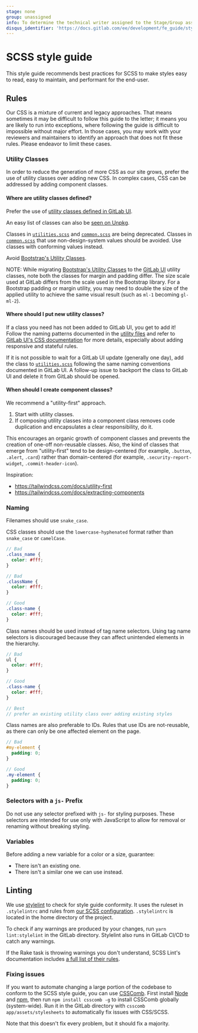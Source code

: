 ```yaml
---
stage: none
group: unassigned
info: To determine the technical writer assigned to the Stage/Group associated with this page, see https://about.gitlab.com/handbook/engineering/ux/technical-writing/#assignments
disqus_identifier: 'https://docs.gitlab.com/ee/development/fe_guide/style_guide_scss.html'
---
```


# SCSS style guide

This style guide recommends best practices for SCSS to make styles easy to read,
easy to maintain, and performant for the end-user.

## Rules

Our CSS is a mixture of current and legacy approaches. That means sometimes it may be difficult to follow this guide to the letter; it means you are likely to run into exceptions, where following the guide is difficult to impossible without major effort. In those cases, you may work with your reviewers and maintainers to identify an approach that does not fit these rules. Please endeavor to limit these cases.

### Utility Classes

In order to reduce the generation of more CSS as our site grows, prefer the use of utility classes over adding new CSS. In complex cases, CSS can be addressed by adding component classes.

#### Where are utility classes defined?

Prefer the use of [utility classes defined in GitLab UI](https://gitlab.com/gitlab-org/gitlab-ui/-/blob/main/doc/css.md#utilities).

<!-- vale gitlab.Spelling = NO -->

An easy list of classes can also be [seen on Unpkg](https://unpkg.com/browse/@gitlab/ui/src/scss/utilities.scss).

<!-- vale gitlab.Spelling = YES -->

Classes in [`utilities.scss`](https://gitlab.com/gitlab-org/gitlab/-/blob/master/app/assets/stylesheets/utilities.scss) and [`common.scss`](https://gitlab.com/gitlab-org/gitlab/-/blob/master/app/assets/stylesheets/framework/common.scss) are being deprecated.
Classes in [`common.scss`](https://gitlab.com/gitlab-org/gitlab/-/blob/master/app/assets/stylesheets/framework/common.scss) that use non-design-system values should be avoided. Use classes with conforming values instead.

Avoid [Bootstrap's Utility Classes](https://getbootstrap.com/docs/4.3/utilities/).

NOTE:
While migrating [Bootstrap's Utility Classes](https://getbootstrap.com/docs/4.3/utilities/)
to the [GitLab UI](https://gitlab.com/gitlab-org/gitlab-ui/-/blob/main/doc/css.md#utilities)
utility classes, note both the classes for margin and padding differ. The size scale used at
GitLab differs from the scale used in the Bootstrap library. For a Bootstrap padding or margin
utility, you may need to double the size of the applied utility to achieve the same visual
result (such as `ml-1` becoming `gl-ml-2`).

#### Where should I put new utility classes?

If a class you need has not been added to GitLab UI, you get to add it! Follow the naming patterns documented in the [utility files](https://gitlab.com/gitlab-org/gitlab-ui/-/tree/main/src/scss/utility-mixins) and refer to [GitLab UI's CSS documentation](https://gitlab.com/gitlab-org/gitlab-ui/-/blob/main/doc/contributing/adding_css.md#adding-utility-mixins) for more details, especially about adding responsive and stateful rules.

If it is not possible to wait for a GitLab UI update (generally one day), add the class to [`utilities.scss`](https://gitlab.com/gitlab-org/gitlab/-/blob/master/app/assets/stylesheets/utilities.scss) following the same naming conventions documented in GitLab UI. A follow-up issue to backport the class to GitLab UI and delete it from GitLab should be opened.

#### When should I create component classes?

We recommend a "utility-first" approach.

1. Start with utility classes.
1. If composing utility classes into a component class removes code duplication and encapsulates a clear responsibility, do it.

This encourages an organic growth of component classes and prevents the creation of one-off non-reusable classes. Also, the kind of classes that emerge from "utility-first" tend to be design-centered (for example, `.button`, `.alert`, `.card`) rather than domain-centered (for example, `.security-report-widget`, `.commit-header-icon`).

Inspiration:

- <https://tailwindcss.com/docs/utility-first>
- <https://tailwindcss.com/docs/extracting-components>

### Naming

Filenames should use `snake_case`.

CSS classes should use the `lowercase-hyphenated` format rather than
`snake_case` or `camelCase`.

```scss
// Bad
.class_name {
  color: #fff;
}

// Bad
.className {
  color: #fff;
}

// Good
.class-name {
  color: #fff;
}
```

Class names should be used instead of tag name selectors.
Using tag name selectors is discouraged because they can affect
unintended elements in the hierarchy.

```scss
// Bad
ul {
  color: #fff;
}

// Good
.class-name {
  color: #fff;
}

// Best
// prefer an existing utility class over adding existing styles
```

Class names are also preferable to IDs. Rules that use IDs
are not-reusable, as there can only be one affected element on
the page.

```scss
// Bad
#my-element {
  padding: 0;
}

// Good
.my-element {
  padding: 0;
}
```

### Selectors with a `js-` Prefix

Do not use any selector prefixed with `js-` for styling purposes. These
selectors are intended for use only with JavaScript to allow for removal or
renaming without breaking styling.

### Variables

Before adding a new variable for a color or a size, guarantee:

- There isn't an existing one.
- There isn't a similar one we can use instead.

## Linting

We use [stylelint](https://stylelint.io) to check for style guide conformity. It uses the
ruleset in `.stylelintrc` and rules from [our SCSS configuration](https://gitlab.com/gitlab-org/frontend/gitlab-stylelint-config). `.stylelintrc` is located in the home directory of the project.

To check if any warnings are produced by your changes, run `yarn lint:stylelint` in the GitLab directory. Stylelint also runs in GitLab CI/CD to
catch any warnings.

If the Rake task is throwing warnings you don't understand, SCSS Lint's
documentation includes [a full list of their rules](https://stylelint.io/user-guide/rules/list/).

### Fixing issues

If you want to automate changing a large portion of the codebase to conform to
the SCSS style guide, you can use [CSSComb](https://github.com/csscomb/csscomb.js). First install
[Node](https://github.com/nodejs/node) and [npm](https://www.npmjs.com/), then run `npm install csscomb -g` to install
CSSComb globally (system-wide). Run it in the GitLab directory with
`csscomb app/assets/stylesheets` to automatically fix issues with CSS/SCSS.

Note that this doesn't fix every problem, but it should fix a majority.
